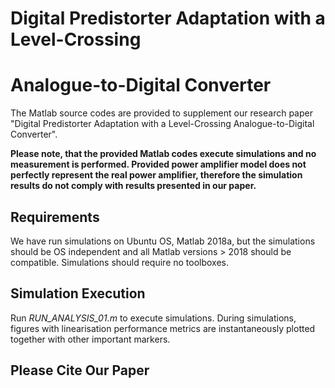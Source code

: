 # Digital Predistorter Adaptation with a Level-Crossing
# Analogue-to-Digital Converter

The Matlab source codes are provided to supplement our research paper
"Digital Predistorter Adaptation with a Level-Crossing
Analogue-to-Digital Converter".

__Please note, that the provided Matlab codes execute simulations and no
measurement is performed. Provided power amplifier model does not
perfectly represent the real power amplifier, therefore the simulation
results do not comply with results presented in our paper.__

## Requirements

We have run simulations on Ubuntu OS, Matlab 2018a, but the
simulations should be OS independent and all Matlab versions > 2018 should
be compatible. Simulations should require no toolboxes.

## Simulation Execution

Run *RUN_ANALYSIS_01.m* to execute simulations.
During simulations, figures with linearisation performance metrics are
instantaneously plotted together with other important markers.


## Please Cite Our Paper
